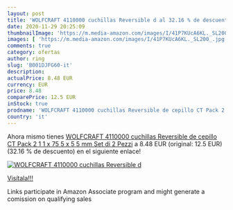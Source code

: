 ```yaml
---
layout: post
title: 'WOLFCRAFT 4110000 cuchillas Reversible d al 32.16 % de descuento'
date: 2020-11-29 20:25:09
thumbnailImage: 'https://m.media-amazon.com/images/I/41P7KUcA6KL._SL200_.jpg'
images: [ 'https://m.media-amazon.com/images/I/41P7KUcA6KL._SL200_.jpg' ]
comments: true
category: ofertas
author: ring
slug: 'B001DJFG60-it'
description:
actualPrice: 8.48 EUR
currency: EUR
price: 8.48
comparePrice: 12.5 EUR
inStock: true
prodname: 'WOLFCRAFT 4110000 cuchillas Reversible de cepillo CT Pack 2  1 1 x 75 5 x 5 5 mm  Set di 2 Pezzi'
country: 'it'
---
```


Ahora mismo tienes [WOLFCRAFT 4110000 cuchillas Reversible de cepillo CT Pack 2  1 1 x 75 5 x 5 5 mm  Set di 2 Pezzi](https://www.amazon.it/dp/B001DJFG60/?tag=tolees00-21) a 8.48 EUR (original: 12.5 EUR) (32.16 %  de descuento) en el siguiente enlace!

[![WOLFCRAFT 4110000 cuchillas Reversible d](https://m.media-amazon.com/images/I/41P7KUcA6KL._SL200_.jpg)](https://www.amazon.it/dp/B001DJFG60/?tag=tolees00-21)

[Visítala!!!](https://www.amazon.it/dp/B001DJFG60/?tag=tolees00-21)

Links participate in Amazon Associate program and might generate a comission on qualifying sales
